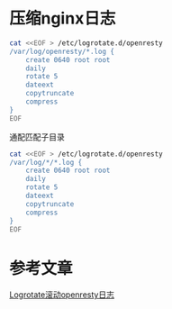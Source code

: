 
# 压缩nginx日志
```bash
cat <<EOF > /etc/logrotate.d/openresty
/var/log/openresty/*.log {
    create 0640 root root
    daily
    rotate 5
    dateext
    copytruncate
    compress
}
EOF
```

通配匹配子目录

```bash
cat <<EOF > /etc/logrotate.d/openresty
/var/log/*/*.log {
    create 0640 root root
    daily
    rotate 5
    dateext
    copytruncate
    compress
}
EOF
```

# 参考文章

[Logrotate滚动openresty日志](https://www.cnblogs.com/xiao987334176/p/11190837.html)